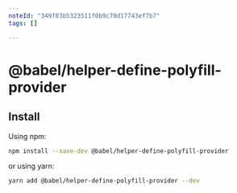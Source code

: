 ```yaml
---
noteId: "349f83b5323511f0b9c70d17743ef7b7"
tags: []

---
```


# @babel/helper-define-polyfill-provider

## Install

Using npm:

```sh
npm install --save-dev @babel/helper-define-polyfill-provider
```

or using yarn:

```sh
yarn add @babel/helper-define-polyfill-provider --dev
```

